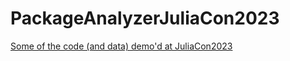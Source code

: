 # PackageAnalyzerJuliaCon2023

[Some of the code (and data) demo'd at JuliaCon2023](https://github.com/ericphanson/PackageAnalyzerJuliaCon2023)
